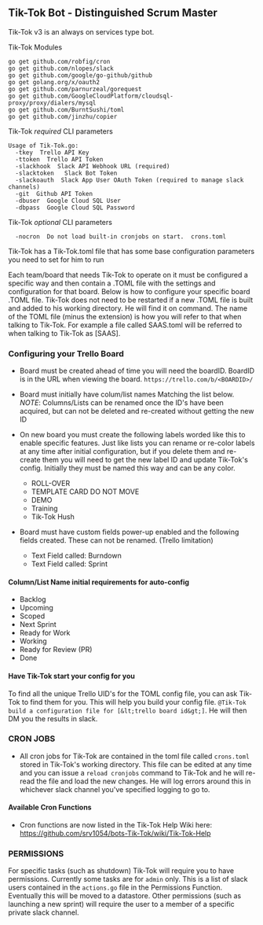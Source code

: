 ## Tik-Tok Bot - Distinguished Scrum Master 

Tik-Tok v3 is an always on services type bot.  

Tik-Tok Modules
```
go get github.com/robfig/cron
go get github.com/nlopes/slack
go get github.com/google/go-github/github
go get golang.org/x/oauth2
go get github.com/parnurzeal/gorequest
go get github.com/GoogleCloudPlatform/cloudsql-proxy/proxy/dialers/mysql
go get github.com/BurntSushi/toml
go get github.com/jinzhu/copier
```

Tik-Tok *required* CLI parameters
```
Usage of Tik-Tok.go:
  -tkey  Trello API Key
  -ttoken  Trello API Token
  -slackhook  Slack API Webhook URL (required)  
  -slacktoken   Slack Bot Token
  -slackoauth  Slack App User OAuth Token (required to manage slack channels)
  -git  Github API Token
  -dbuser  Google Cloud SQL User
  -dbpass  Google Cloud SQL Password
```

Tik-Tok *optional* CLI parameters
```
  -nocron  Do not load built-in cronjobs on start.  crons.toml
```

Tik-Tok has a Tik-Tok.toml file that has some base configuration parameters you need to set for him to run

Each team/board that needs Tik-Tok to operate on it must be configured a specific way and then contain a .TOML file with the settings and configuration for that board.   Below is how to configure your specific board .TOML file.   Tik-Tok does not need to be restarted if a new .TOML file is built and added to his working directory.  He will find it on command.  The name of the TOML file (minus the extension) is how you will refer to that when talking to Tik-Tok.  For example a file called  SAAS.toml will be referred to when talking to Tik-Tok as [SAAS].  

###  Configuring your Trello Board
* Board must be created ahead of time you will need the boardID.  BoardID is in the URL when viewing the board. `https://trello.com/b/<BOARDID>/`
* Board must initially have colum/list names Matching the list below. *NOTE*: Columns/Lists can be renamed once the ID's have been acquired, but can not be deleted and re-created without getting the new ID
* On new board you must create the following labels worded like this to enable specific features.  Just like lists you can rename or re-color labels at any time after initial configuration, but if you delete them and re-create them you will need to get the new label ID and update Tik-Tok's config.   Initially they must be named this way and can be any color.
  * ROLL-OVER 
  * TEMPLATE CARD DO NOT MOVE
  * DEMO
  * Training
  * Tik-Tok Hush

* Board must have custom fields power-up enabled and the following fields created.  These can not be renamed. (Trello limitation)
  * Text Field called:  Burndown
  * Text Field called:  Sprint
  
#### Column/List Name initial requirements for auto-config
* Backlog
* Upcoming
* Scoped
* Next Sprint
* Ready for Work
* Working
* Ready for Review (PR)
* Done

#### Have Tik-Tok start your config for you
To find all the unique Trello UID's for the TOML config file, you can ask Tik-Tok to find them for you.  This will help you build your config file.
`@Tik-Tok build a configuration file for [&lt;trello board id&gt;]`.  He will then DM you the results in slack.

### CRON JOBS
* All cron jobs for Tik-Tok are contained in the toml file called `crons.toml` stored in Tik-Tok's working directory.  This file can be edited at any time and you can issue a `reload cronjobs` command to Tik-Tok and he will re-read the file and load the new changes.   He will log errors around this in whichever slack channel you've specified logging to go to.

#### Available Cron Functions
* Cron functions are now listed in the Tik-Tok Help Wiki here: https://github.com/srv1054/bots-Tik-Tok/wiki/Tik-Tok-Help

### PERMISSIONS
For specific tasks (such as shutdown) Tik-Tok will require you to have permissions.  Currently some tasks are for `admin` only.  This is a list of slack users contained in the `actions.go` file in the Permissions Function. Eventually this will be moved to a datastore.   Other permissions (such as launching a new sprint) will require the user to a member of a specific private slack channel.


